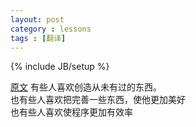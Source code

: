 ```yaml
---
layout: post
category : lessons
tags : [翻译]
---
```

{% include JB/setup %}

[原文](http://37signals.com/svn/posts/3302-competing-on-easy)
有些人喜欢创造从未有过的东西。  
也有些人喜欢把完善一些东西，使他更加美好  
也有些人喜欢使程序更加有效率  
